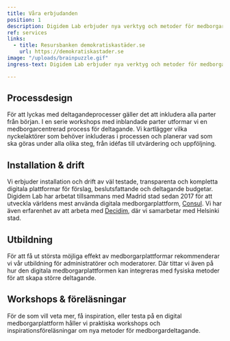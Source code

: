 ```yaml
---
title: Våra erbjudanden
position: 1
description: Digidem Lab erbjuder nya verktyg och metoder för medborgardeltagande.
ref: services
links:
  - title: Resursbanken demokratiskastäder.se
    url: https://demokratiskastader.se
image: "/uploads/brainpuzzle.gif"
ingress-text: Digidem Lab erbjuder nya verktyg och metoder för medborgardeltagande. Vi hjälper er med processdesign av deltagandeprocesser, installation och utbildning i digitala plattformar för deltagande och erbjuder workshops och föreläsningar.

---
```


## Processdesign
För att lyckas med deltagandeprocesser gäller det att inkludera alla parter från början. I en serie workshops med inblandade parter utformar vi en medborgarcentrerad process för deltagande. Vi kartlägger vilka nyckelaktörer som behöver inkluderas i processen och planerar vad som ska göras under alla olika steg, från idéfas till utvärdering och uppföljning.

## Installation & drift
Vi erbjuder installation och drift av väl testade, transparenta och kompletta digitala plattformar för förslag, beslutsfattande och deltagande budgetar. Digidem Lab har arbetat tillsammans med Madrid stad sedan 2017 för att utveckla världens mest använda digitala medborgarplattform, [Consul](http://consulproject.org/en). Vi har även erfarenhet av att arbeta med [Decidim](https://decidim.org/), där vi samarbetar med Helsinki stad.

## Utbildning
För att få ut största möjliga effekt av medborgarplattformar rekommenderar vi vår utbildning för administratörer och moderatorer. Där tittar vi även på hur den digitala medborgarplattformen kan integreras med fysiska metoder för att skapa större deltagande.

## Workshops & föreläsningar
För de som vill veta mer, få inspiration, eller testa på en digital medborgarplattform håller vi praktiska workshops och inspirationsföreläsningar om nya metoder för medborgardeltagande.
